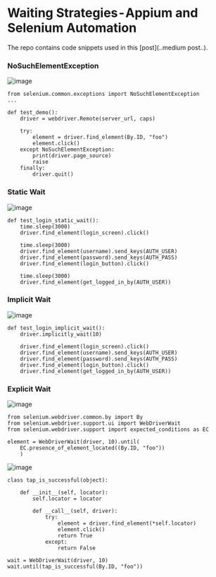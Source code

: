 # Waiting Strategies - Appium and Selenium Automation
The repo contains code snippets used in this [post](..medium post..).

### NoSuchElementException
![image](https://github.com/lana-20/waiting-strategies/assets/70295997/e1c91c69-025f-4e77-9919-73266b3b8e3c)

    from selenium.common.exceptions import NoSuchElementException
    ...
    
    def test_demo():
        driver = webdriver.Remote(server_url, caps)
        
        try:
            element = driver.find_element(By.ID, "foo")
            element.click()
        except NoSuchElementException:
            print(driver.page_source)
            raise
        finally:
            driver.quit()

### Static Wait
![image](https://github.com/lana-20/waiting-strategies/assets/70295997/c8497e96-9f6a-4fde-81ae-3dde5f12b2bd)

    def test_login_static_wait():
        time.sleep(3000)
        driver.find_element(login_screen).click()
        
        time.sleep(3000)
        driver.find_element(username).send_keys(AUTH_USER)
        driver.find_element(password).send_keys(AUTH_PASS)
        driver.find_element(login_button).click()
        
        time.sleep(3000)
        driver.find_element(get_logged_in_by(AUTH_USER))

### Implicit Wait
![image](https://github.com/lana-20/waiting-strategies/assets/70295997/a1ed2899-c587-4d12-a974-5c04a1da94b0)

    def test_login_implicit_wait():
        driver.implicitly_wait(10)
        
        driver.find_element(login_screen).click()
        driver.find_element(username).send_keys(AUTH_USER)
        driver.find_element(password).send_keys(AUTH_PASS)
        driver.find_element(login_button).click()
        driver.find_element(get_logged_in_by(AUTH_USER))

### Explicit Wait

![image](https://github.com/lana-20/waiting-strategies/assets/70295997/e0f1b38b-b76e-4e37-b929-712fa63641f5)

    from selenium.webdriver.common.by import By
    from selenium.webdriver.support.ui import WebDriverWait
    from selenium.webdriver.support import expected_conditions as EC
    
    element = WebDriverWait(driver, 10).until(
        EC.presence_of_element_located((By.ID, "foo"))
        )

![image](https://github.com/lana-20/waiting-strategies/assets/70295997/5ac74e68-76e8-4cd6-8aa1-5af9beaf7eeb)

    class tap_is_successful(object):
        
        def __init__(self, locator):
            self.locator = locator
            
            def __call__(self, driver):
                try:
                    element = driver.find_element(*self.locator)
                    element.click()
                    return True
                except:
                    return False
                    
    wait = WebDriverWait(driver, 10)
    wait.until(tap_is_successful(By.ID, "foo"))

